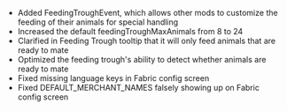 - Added FeedingTroughEvent, which allows other mods to customize the feeding of their animals for special handling
- Increased the default feedingTroughMaxAnimals from 8 to 24
- Clarified in Feeding Trough tooltip that it will only feed animals that are ready to mate
- Optimized the feeding trough's ability to detect whether animals are ready to mate
- Fixed missing language keys in Fabric config screen
- Fixed DEFAULT_MERCHANT_NAMES falsely showing up on Fabric config screen